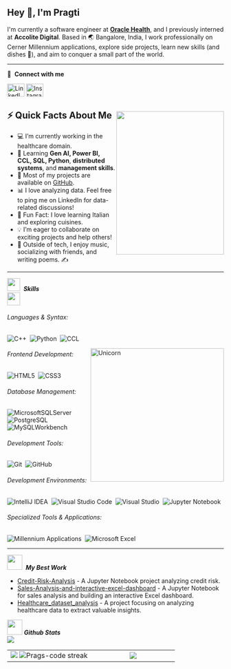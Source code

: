 <h2>Hey 👋, I'm Pragti</h2>
<p>
I'm currently a software engineer at <strong><a href="https://www.oracle.com/in/health/">Oracle Health</a></strong>, and I previously interned at <strong>Accolite Digital</strong>. Based in 🌏 Bangalore, India, I work professionally on Cerner Millennium applications, explore side projects, learn new skills (and dishes 🍳), and aim to conquer a small part of the world.
</p>

---

🔗 &nbsp;**Connect with me**  
<p align="left">
<a href="https://www.linkedin.com/in/pragatijha/" target="blank"><img align="center" src="https://raw.githubusercontent.com/rahuldkjain/github-profile-readme-generator/master/src/images/icons/Social/linked-in-alt.svg" alt="LinkedIn" height="30" width="40" /></a>
<a href="https://www.instagram.com/_._pragatijha/" target="blank"><img align="center" src="https://raw.githubusercontent.com/rahuldkjain/github-profile-readme-generator/master/src/images/icons/Social/instagram.svg" alt="Instagram" height="30" width="40" /></a>
</p>

<!-- <img align="right" src="https://media.giphy.com/media/Ll22OhMLAlVDb8UQWe/giphy.gif" width="250" height="250" style="margin-top: 250px;"  /> -->
<img align="right" src="https://media.giphy.com/media/Ll22OhMLAlVDb8UQWe/giphy.gif" 
     style="float: right; margin-top: 20px; width: 250px; height: 333px;" />


<h2>⚡ Quick Facts About Me</h2>
<ul>
<li>💻 I’m currently working in the healthcare domain.</li>
<li>📖 Learning <strong>Gen AI, Power BI, CCL, SQL, Python</strong>, <strong>distributed systems</strong>, and <strong>management skills</strong>.</li>
<li>🌟 Most of my projects are available on <a href="https://github.com/Prags-code">GitHub</a>.</li>
<li>📊 I love analyzing data. Feel free to ping me on LinkedIn for data-related discussions!</li>
<li>🎉 Fun Fact: I love learning Italian and exploring cuisines.</li>
<li>💡 I’m eager to collaborate on exciting projects and help others!</li>
<li>🎵 Outside of tech, I enjoy music, socializing with friends, and writing poems. ✍️</li>
</ul>

--------

<img src="https://media2.giphy.com/media/QssGEmpkyEOhBCb7e1/giphy.gif" width="30">&nbsp; ***Skills***  
<img src="https://media.giphy.com/media/bDR8BPB0ZO8mfcbNkB/giphy.gif" width="30">

###### Languages & Syntax:
![C++](https://img.shields.io/badge/c++-%2300599C.svg?style=for-the-badge&logo=c%2B%2B&logoColor=white)&nbsp;
![Python](https://img.shields.io/badge/python-3670A0?style=for-the-badge&logo=python&logoColor=ffdd54)&nbsp;
![CCL](https://img.shields.io/badge/CCL-%23326CE5.svg?style=for-the-badge&logo=databricks&logoColor=white)&nbsp;

<img align="right" width=310px alt="Unicorn" src="https://media.giphy.com/media/xT9IgzoKnwFNmISR8I/giphy.gif"/>

###### Frontend Development:
![HTML5](https://img.shields.io/badge/html5-%23E34F26.svg?style=for-the-badge&logo=html5&logoColor=white)&nbsp;
![CSS3](https://img.shields.io/badge/css3-%231572B6.svg?style=for-the-badge&logo=css3&logoColor=white)&nbsp;

###### Database Management:
![MicrosoftSQLServer](https://img.shields.io/badge/Microsoft%20SQL%20Server-CC2927?style=for-the-badge&logo=microsoft%20sql%20server&logoColor=white)&nbsp;
![PostgreSQL](https://img.shields.io/badge/PostgreSQL-316192?style=for-the-badge&logo=postgresql&logoColor=white)&nbsp;
![MySQLWorkbench](https://img.shields.io/badge/MySQL%20Workbench-4479A1?style=for-the-badge&logo=mysql&logoColor=white)&nbsp;

###### Development Tools:
![Git](https://img.shields.io/badge/GIT-E44C30?style=for-the-badge&logo=git&logoColor=white)&nbsp;
![GitHub](https://img.shields.io/badge/github-%23121011.svg?style=for-the-badge&logo=github&logoColor=white)&nbsp;

###### Development Environments:
![IntelliJ IDEA](https://img.shields.io/badge/IntelliJIDEA-000000.svg?style=for-the-badge&logo=intellij-idea&logoColor=white)&nbsp;
![Visual Studio Code](https://img.shields.io/badge/Visual%20Studio%20Code-0078d7.svg?style=for-the-badge&logo=visual-studio-code&logoColor=white)&nbsp;
![Visual Studio](https://img.shields.io/badge/Visual%20Studio-5C2D91.svg?style=for-the-badge&logo=visual-studio&logoColor=white)&nbsp;
![Jupyter Notebook](https://img.shields.io/badge/Jupyter-FA6E3A?style=for-the-badge&logo=jupyter&logoColor=white)&nbsp;

###### Specialized Tools & Applications:
![Millennium Applications](https://img.shields.io/badge/Millennium%20Applications-4285F4?style=for-the-badge&logo=oracle&logoColor=white)&nbsp;
![Microsoft Excel](https://img.shields.io/badge/Microsoft%20Excel-217346?style=for-the-badge&logo=microsoft-excel&logoColor=white)&nbsp;

---

<img src="https://media.giphy.com/media/XbxZ41fWLeRECPsGIJ/giphy.gif" width="35">&nbsp; ***My Best Work***

- [Credit-Risk-Analysis](https://github.com/Prags-code/Credit-Risk-Analysis) - A Jupyter Notebook project analyzing credit risk.
- [Sales-Analysis-and-interactive-excel-dashboard](https://github.com/Prags-code/Sales-Analysis-and-interactive-excel-dashboard) - A Jupyter Notebook for sales analysis and building an interactive Excel dashboard.
- [Healthcare_dataset_analysis](https://github.com/Prags-code/Healthcare_dataset_analysis) - A project focusing on analyzing healthcare data to extract valuable insights.

<!-- Github Stats -->
<img src="https://media.giphy.com/media/iY8CRBdQXODJSCERIr/giphy.gif" width="35">&nbsp;***Github Stats***  
<img src="https://user-images.githubusercontent.com/73097560/115834477-dbab4500-a447-11eb-908a-139a6edaec5c.gif">
<br>
<p align="center">
<table align="center">
<tr>
<td width="50%" align="center">
    <img src="https://github-readme-stats.vercel.app/api?username=Prags-code&theme=nightowl&show_icons=true&count_private=true" />
    <img src="https://github-readme-streak-stats.herokuapp.com/?user=Prags-code&theme=nightowl&hide_border=false" alt="Prags-code streak" />
</td>
<td width="50%" align="center">
    <img src="https://github-readme-stats.anuraghazra1.vercel.app/api/top-langs/?username=Prags-code&theme=nightowl&hide_border=false&langs_count=10"/>
</td>
</tr>
</table>
</p>
<br>
